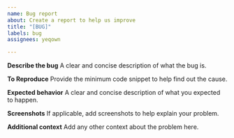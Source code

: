 ```yaml
---
name: Bug report
about: Create a report to help us improve
title: "[BUG]"
labels: bug
assignees: yeqown

---
```


**Describe the bug**
A clear and concise description of what the bug is.

**To Reproduce**
Provide the minimum code snippet to help find out the cause. 

**Expected behavior**
A clear and concise description of what you expected to happen.

**Screenshots**
If applicable, add screenshots to help explain your problem.

**Additional context**
Add any other context about the problem here.
